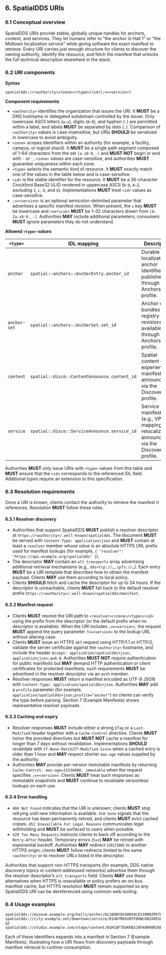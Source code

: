 ## **6. SpatialDDS URIs**

### 6.1 Conceptual overview

SpatialDDS URIs provide stable, globally unique handles for anchors, content, and services. They let humans refer to "the anchor in Hall 1" or "the Midtown localization service" while giving software the exact manifest to retrieve. Every URI carries just enough structure for clients to discover the owning authority, identify the resource, and fetch the manifest that unlocks the full technical description elsewhere in the stack.

### 6.2 URI components

**Syntax**

```
spatialdds://<authority>/<zone>/<type>/<id>[;v=<version>]
```

**Component requirements**

* `<authority>` identifies the organization that issues the URI. It **MUST** be a DNS hostname or delegated subdomain controlled by the issuer. Only lowercase ASCII letters (`a–z`), digits (`0–9`), and hyphen (`-`) are permitted within a label, and labels **MUST** be separated by dots (`.`). Comparison of `<authority>` values is case-insensitive, but URIs **SHOULD** be serialized in lowercase to avoid ambiguity.
* `<zone>` scopes identifiers within an authority (for example, a facility, campus, or logical shard). It **MUST** be a single path segment composed of 1–64 characters from the set `[a-z0-9_-]` and **MUST NOT** begin or end with `-` or `_`. `<zone>` values are case-sensitive, and authorities **MUST** guarantee uniqueness within each zone.
* `<type>` selects the semantic kind of resource. It **MUST** exactly match one of the values in the table below and is case-sensitive.
* `<id>` is the stable identifier for the resource. It **MUST** be a 26-character Crockford Base32 ULID rendered in uppercase ASCII (`0–9`, `A–Z`, excluding `I`, `L`, `O`, and `U`). Implementations **MUST** treat `<id>` values as case-sensitive.
* `;v=<version>` is an optional semicolon-delimited parameter that advertises a specific manifest revision. When present, the `v` key **MUST** be lowercase and `<version>` **MUST** be 1–32 characters drawn from `[A-Za-z0-9._-]`. Authorities **MAY** include additional parameters; consumers **MUST** ignore parameters they do not understand.

**Allowed `<type>` values**

| `<type>`    | IDL mapping                                         | Description                                                                 |
| ----------- | --------------------------------------------------- | --------------------------------------------------------------------------- |
| `anchor`    | `spatial::anchors::AnchorEntry.anchor_id`           | Durable localization anchor identifiers published through the Anchors profile. |
| `anchor-set`| `spatial::anchors::AnchorSet.set_id`                | Anchor set bundles and registry revisions available through the Anchors profile. |
| `content`   | `spatial::disco::ContentAnnounce.content_id`        | Spatial content or experience manifests announced via the Discovery profile. |
| `service`   | `spatial::disco::ServiceAnnounce.service_id`        | Service manifests (e.g., VPS, mapping, relocalization) announced via the Discovery profile. |

Authorities **MUST** only issue URIs with `<type>` values from this table and **MUST** ensure that the `<id>` corresponds to the referenced IDL field. Additional types require an extension to this specification.

### 6.3 Resolution requirements

Once a URI is known, clients contact the authority to retrieve the manifest it references. Resolution **MUST** follow these rules.

#### 6.3.1 Resolver discovery

* Authorities that support SpatialDDS **MUST** publish a resolver descriptor at `https://<authority>/.well-known/spatialdds`. The document **MUST** be served with `Content-Type: application/json` and **MUST** contain at least a `resolver` member whose value is an absolute HTTPS URL prefix used for manifest lookups (for example, `{ "resolver": "https://api.example.org/spatialdds" }`).
* The descriptor **MAY** contain an `alt_transports` array advertising additional retrieval mechanisms (e.g., `dds+tcp://…`, `ipfs://…`). Each entry **MUST** be a URI template that describes how to obtain the manifest payload. Clients **MAY** use them according to local policy.
* Clients **SHOULD** fetch and cache the descriptor for up to 24 hours. If the descriptor is unreachable, clients **MUST** fall back to the default resolver prefix `https://<authority>/.well-known/spatialdds/manifest`.

#### 6.3.2 Manifest request

* Clients **MUST** resolve the URI path to `<resolver>/<zone>/<type>/<id>` using the prefix from the descriptor (or the default prefix when no descriptor is available). When the URI includes `;v=<version>`, the request **MUST** append the query parameter `?v=<version>` to the lookup URL without altering case.
* Clients **MUST** issue an HTTPS `GET` request using HTTP/1.1 or HTTP/2, validate the server certificate against the `<authority>` hostname, and include the header `Accept: application/spatialdds+json, application/json;q=0.8`. Authorities **MUST NOT** require authentication for public manifests but **MAY** demand HTTP authentication or client certificates for protected manifests; such requirements **MUST** be advertised in the resolver descriptor via an `auth` member.
* Resolver responses **MUST** return a manifest encoded as UTF-8 JSON with `Content-Type: application/spatialdds+json`. Authorities **MAY** add a `profile` parameter (for example, `application/spatialdds+json;profile="anchor"`) so clients can verify the type before parsing. Section 7 (Example Manifests) shows representative resolver payloads.

#### 6.3.3 Caching and expiry

* Resolver responses **MUST** include either a strong `ETag` or a `Last-Modified` header together with a `Cache-Control` directive. Clients **MUST** honor the provided directives but **MUST NOT** cache a manifest for longer than 7 days without revalidation. Implementations **SHOULD** revalidate with `If-None-Match`/`If-Modified-Since` when a cached entry is older than 1 hour and **MAY** respect shorter `max-age` values supplied by the authority.
* Authorities **MAY** provide per-version immutable manifests by returning `Cache-Control: max-age=31536000, immutable` when the request specifies `;v=<version>`. Clients **MUST** treat such responses as immutable snapshots and **MUST** continue to revalidate versionless lookups on each use.

#### 6.3.4 Error handling

* `404 Not Found` indicates that the URI is unknown; clients **MUST** stop retrying until new information is available. `410 Gone` signals that the resource has been permanently retired, and clients **MUST** evict cached copies. `451 Unavailable For Legal Reasons` communicates legal withholding and **MUST** be surfaced to users when possible.
* `429 Too Many Requests` instructs clients to back off according to the `Retry-After` header. Temporary errors (`5xx`) **MAY** be retried with exponential backoff. Authorities **MAY** redirect (`301`/`308`) to another HTTPS origin; clients **MUST** follow redirects limited to the same `<authority>` or to resolver URLs listed in the descriptor.

Authorities that support non-HTTPS transports (for example, DDS-native discovery topics or content-addressed networks) advertise them through the resolver descriptor’s `alt_transports` field. Clients **MAY** use these alternatives when HTTPS is unavailable or policy prefers an on-bus manifest cache, but HTTPS resolution **MUST** remain supported so any SpatialDDS URI can be dereferenced using common web tooling.

### 6.4 Usage examples

```text
spatialdds://museum.example.org/hall1/anchor/01J8QDFQX3W9X4CEX39M9ZP6TQ;v=3
spatialdds://city.example.net/downtown/service/01HA7M6XVBTF6RWCGN3X05S0SM;v=2024-q2
spatialdds://studio.example.com/stage/content/01HCQF7DGKKB3J8F4AR98MJ6EH
```

Each of these identifiers expands into a manifest in Section 7 (Example Manifests), illustrating how a URI flows from discovery payloads through manifest retrieval to runtime consumption.
